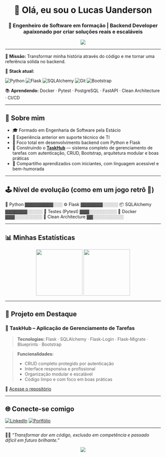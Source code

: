 <h1 align="center">👋 Olá, eu sou o Lucas Uanderson</h1>
<h3 align="center">🧠 Engenheiro de Software em formação | Backend Developer apaixonado por criar soluções reais e escaláveis</h3>

<p align="center">
  <img src="https://capsule-render.vercel.app/api?type=waving&color=0:020024,100:00d4ff&height=200&section=header&text=Backend%20em%20Evolução!&fontColor=ffffff&fontSize=40&animation=fadeIn" />
</p>

---

🎯 **Missão:** Transformar minha história através do código e me tornar uma referência sólida no backend.

🧩 **Stack atual:**

![Python](https://img.shields.io/badge/Python-3776AB?style=for-the-badge&logo=python&logoColor=white)
![Flask](https://img.shields.io/badge/Flask-000000?style=for-the-badge&logo=flask&logoColor=white)
![SQLAlchemy](https://img.shields.io/badge/SQLAlchemy-CA5043?style=for-the-badge&logo=sqlalchemy&logoColor=white)
![Git](https://img.shields.io/badge/Git-F05032?style=for-the-badge&logo=git&logoColor=white)
![Bootstrap](https://img.shields.io/badge/Bootstrap-563D7C?style=for-the-badge&logo=bootstrap&logoColor=white)

📚 **Aprendendo:** Docker · Pytest · PostgreSQL · FastAPI · Clean Architecture · CI/CD

---

## 🧠 Sobre mim

- 🎓 Formado em Engenharia de Software pela Estácio
- 💼 Experiência anterior em suporte técnico de TI
- 🧪 Foco total em desenvolvimento backend com Python e Flask
- 🚀 Construindo o **[TaskHub](https://github.com/seu-usuario/taskhub)** — sistema completo de gerenciamento de tarefas com autenticação, CRUD, Bootstrap, arquitetura modular e boas práticas
- 🤝 Compartilho aprendizados com iniciantes, com linguagem acessível e bem-humorada

---

## 🕹️ Nível de evolução (como em um jogo retrô 👾)

🐍 Python               ▓▓▓▓▓▓▓▓▓░░░ 
⚙️ Flask                ▓▓▓▓▓▓▓░░░░░
📦 SQLAlchemy           ▓▓▓▓▓▓▓░░░░░
🧪 Testes (Pytest)      ▓▓▓░░░░░░░░░
🐳 Docker               ▓▓▓░░░░░░░░░
🧱 Clean Architecture   ▓▓░░░░░░░░░░

---

## 📊 Minhas Estatísticas

<p align="center">
  <img src="https://github-readme-stats.vercel.app/api?username=seu-usuario&show_icons=true&theme=tokyonight&hide_title=true" height="150"/>
  <img src="https://github-readme-stats.vercel.app/api/top-langs/?username=seu-usuario&layout=compact&theme=tokyonight" height="150"/>
</p>

---

## 🚧 Projeto em Destaque

### 🔧 TaskHub – Aplicação de Gerenciamento de Tarefas

> **Tecnologias:** Flask · SQLAlchemy · Flask-Login · Flask-Migrate · Blueprints · Bootstrap

> **Funcionalidades:**
> - CRUD completo protegido por autenticação
> - Interface responsiva e profissional
> - Organização modular e escalável
> - Código limpo e com foco em boas práticas

🔗 [Acesse o repositório](https://github.com/seu-usuario/taskhub)

---

## 🌐 Conecte-se comigo

[![LinkedIn](https://img.shields.io/badge/LinkedIn-Lucas%20Uanderson-blue?style=flat-square&logo=linkedin)](https://www.linkedin.com/in/seu-linkedin)
[![Portfólio](https://img.shields.io/badge/Blog%20Técnico-Em%20Breve-lightgrey?style=flat-square&logo=github)](https://github.com/seu-usuario)

---

🧙‍♂️ _“Transformar dor em código, exclusão em competência e passado difícil em futuro brilhante.”_

<p align="center">
  <img src="https://capsule-render.vercel.app/api?type=waving&color=0:00d4ff,100:020024&height=120&section=footer"/>
</p>

